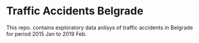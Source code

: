 # Traffic Accidents Belgrade

This repo. contains exploratory data anlisys of traffic accidents in Belgrade for period 2015 Jan to 2019 Feb.
